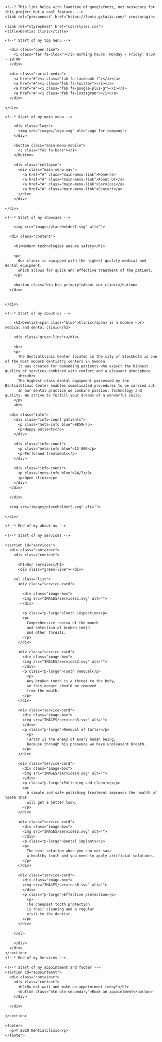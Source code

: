 <!DOCTYPE html>
<html lang="en">
<head>
    <meta charset="UTF-8">
    <meta name="viewport" content="width=device-width, initial-scale=1.0">
    <meta http-equiv="X-UA-Compatible" content="ie=edge">
    <link rel="stylesheet" href="https://use.fontawesome.com/releases/v5.15.1/css/all.css" integrity="sha384-vp86vTRFVJgpjF9jiIGPEEqYqlDwgyBgEF109VFjmqGmIY/Y4HV4d3Gp2irVfcrp" crossorigin="anonymous">
    
    <!--? This link helps with loadtime of googlefonts, not nessecary for this project but a cool feature. -->
    <link rel="preconnect" href="https://fonts.gstatic.com/" crossorigin>

    <link rel="stylesheet" href="css/styles.css">
    <title>Dential Clinic</title>
</head>
<body>

    <!--* Start of my top menu -->
  <nav class="top-menu collapse">
    <div class="container">

      <div class="open-time">
        <i class="far fa-clock"></i> Working hours: Monday - Friday: 9:00 - 18:00
      </div>

      <div class="social-media">
        <a href="#"><i class="fab fa-facebook-f"></i></a>
        <a href="#"><i class="fab fa-twitter"></i></a>
        <a href="#"><i class="fab fa-google-plus-g"></i></a>
        <a href="#"><i class="fab fa-instagram"></i></a>
      </div>

    </div>
  </nav>
    <!--* End of my top menu-->

    <!--* Start of my main menu -->
  <nav class="main-menu">
    <div class="container">

        <div class="logo">
          <img src="images/logo.svg" alt="Logo for company">
        </div>

        <button class="main-menu-mobile">
          <i class="fas fa-bars"></i>
        </button>

        <div class="collapse">
          <div class="main-menu-nav">
            <a href="#" class="main-menu-link">Home</a>
            <a href="#" class="main-menu-link">About Us</a>
            <a href="#" class="main-menu-link">Services</a>
            <a href="#" class="main-menu-link">Contact</a>
          </div>
        </div>

    </div>
  </nav>
    <!--* End of my main menu -->

    <!--* Start of my showcase -->
  <section id="showcase">
    <div class="container">

        <img src="images/placeholder1.svg" alt="">

      <div class="content">

        <h1>Modern technologies ensure safety</h1>

        <p>
          Our clinic is equipped with the highest quality medical and dental equipment,
          which allows for quick and effective treatment of the patient.
        </p>

        <button class="btn btn-primary">About our clinic</button>
      </div>


    </div>
  </section>
    <!--* End of my showcase  -->

    <!--* Start of my about-us -->
  <section id="about-us">
    <div class="container">
      <div class="content">

        <h2>Dential<span class="blue">Clinic</span> is a modern <br> medical and dental clinic</h2>

        <div class="green-line"></div>

        <br>
        <p>
          The DentialClinic Center located in the city of Stockholm is one of the most modern dentistry centers in Sweden.
          It was created for demanding patients who expect the highest quality of services combined with comfort and a pleasant atmosphere.
          <br><br>
          The highest-class dental equipment possessed by the DentialClinic Center enables complicated procedures to be carried out.
          In our dental practice we combine passion, technology and quality. We strive to fulfill your dreams of a wonderful smile.
        </p>
        <br>

      <div class="info">
        <div class="info-count patients">
          <p class="meta-info blue">9850</p>
          <p>Happy patients</p>
        </div>

        <div class="info-count">
          <p class="meta-info blue">12 890</p>
          <p>Performed treatments</p>
        </div>

        <div class="info-count">
          <p class="meta-info blue">24/7</å>
          <p>Open clinic</p>
        </div>
      </div>

      </div>

      <img src="images/placeholder2.svg" alt="">

    </div>
  </section>

    <!--* End of my about-us -->

    <!--* Start of my Services -->

    <section id="services">
      <div class="container">
        <div class="content">

          <h1>Our services</h1>
          <div class="green-line"></div>

        <ol class="list">
          <div class="service-card">

            <div class="image-box">
            <img src="IMAGES/services1.svg" alt=""> 
           </div>

            <p class="p-large">Tooth inspection</p>
            <p>
              Comprehensive review of the mouth
              and detection of broken teeth
              and other threats.
            </p>
          </div>

          <div class="service-card">
            <div class="image-box">
            <img src="IMAGES/services2.svg" alt=""> 
            </div>
            <p class="p-large">Tooth removal</p>
              <p>
              Any broken tooth is a threat to the body,
              so this danger should be removed
              from the mouth.
            </p>
          </div>

          <div class="service-card">
            <div class="image-box">
            <img src="IMAGES/services3.svg" alt=""> 
            </div>
            <p class="p-large">Removal of tartar</p>
              <p>
              Tartar is the enemy of every human being, 
              because through his presence we have unpleasant breath.
            </p>
          </div>

          <div class="service-card">
            <div class="image-box">
            <img src="IMAGES/services4.svg" alt=""> 
            </div>
            <p class="p-large">Polishing and cleaning</p>
            <p>
              A simple and safe polishing treatment improves the health of teeth that
              will get a better look.
            </p>
          </div>

          <div class="service-card">
            <div class="image-box">
            <img src="IMAGES/services5.svg" alt=""> 
            </div>
            <p class="p-large">Dental implants</p>
            <p>
              The best solution when you can not save
              a healthy tooth and you need to apply artificial solutions.
            </p>
          </div>

          <div class="service-card">
            <div class="image-box">
            <img src="IMAGES/services6.svg" alt=""> 
            </div>
            <p class="p-large">Effective protection</p>
              <p>
              The cheapest tooth protection
              is their cleaning and a regular
              visit to the dentist.
            </p>
          </div>
          
        </ol>

        </div>
      </div>
    </section>
    <!--* End of my Services -->

    <!--* Start of my appointment and footer -->
    <section id="appointment">
      <div class="container">
        <div class="content">
          <h2>Do not wait and make an appointment today!</h2>
          <button class="btn btn-secondary">Book an appointment</button>
        </div>
        
      </div>

    </section>

    <footer>
      <p>© 2020 DentialClinic</p>
    </footer>



</body>
</html>
